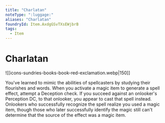 ```yaml
---
title: "Charlatan"
noteType: ":luggage:"
aliases: "Charlatan"
foundryId: Item.AxdgGSvTXsEWjbrB
tags:
  - Item
---
```


# Charlatan
![[icons-sundries-books-book-red-exclamation.webp|150]]

You've learned to mimic the abilities of spellcasters by studying their flourishes and words. When you activate a magic item to generate a spell effect, attempt a Deception check. If you succeed against an onlooker's Perception DC, to that onlooker, you appear to cast that spell instead. Onlookers who successfully recognize the spell realize you used a magic item, though those who later successfully identify the magic still can't determine that the source of the effect was a magic item.
